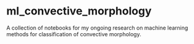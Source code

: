 # ml_convective_morphology
A collection of notebooks for my ongoing research on machine learning methods for classification of convective morphology.
